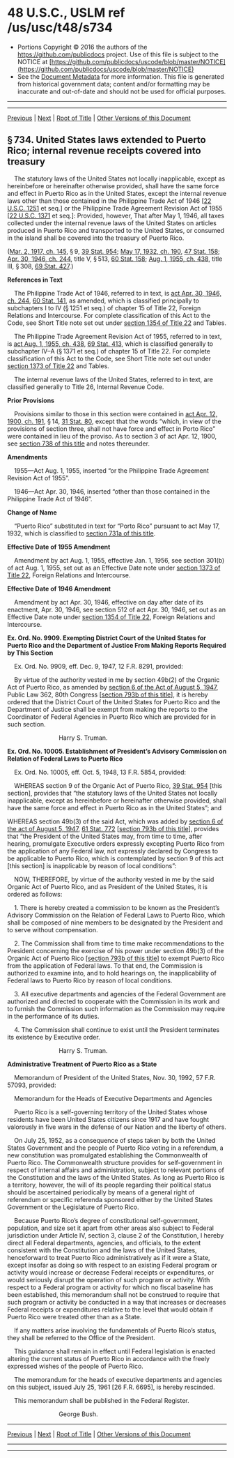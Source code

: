 ---
---

# 48 U.S.C., USLM ref /us/usc/t48/s734

* Portions Copyright © 2016 the authors of the https://github.com/publicdocs project.
  Use of this file is subject to the NOTICE at [https://github.com/publicdocs/uscode/blob/master/NOTICE](https://github.com/publicdocs/uscode/blob/master/NOTICE)
* See the [Document Metadata](././../../../../..//README.md) for more information.
  This file is generated from historical government data; content and/or formatting may be inaccurate and out-of-date and should not be used for official purposes.

----------
----------

[Previous](./../../../../..//us/usc/t48/ch4/schI/m__us_usc_t48_s733b.md) | [Next](./../../../../..//us/usc/t48/ch4/schI/m__us_usc_t48_s734a.md) | [Root of Title](./../../../../../) | [Other Versions of this Document](https://publicdocs.github.io/go/links?ns=uslm&ref=%2Fus%2Fusc%2Ft48%2Fs734)

## § 734. United States laws extended to Puerto Rico; internal revenue receipts covered into treasury

    The statutory laws of the United States not locally inapplicable, except as hereinbefore or hereinafter otherwise provided, shall have the same force and effect in Puerto Rico as in the United States, except the internal revenue laws other than those contained in the Philippine Trade Act of 1946 \[[22 U.S.C. 1251][/us/usc/t22/s1251] et seq.\] or the Philippine Trade Agreement Revision Act of 1955 \[[22 U.S.C. 1371][/us/usc/t22/s1371] et seq.\]: Provided, however, That after May 1, 1946, all taxes collected under the internal revenue laws of the United States on articles produced in Puerto Rico and transported to the United States, or consumed in the island shall be covered into the treasury of Puerto Rico.

([Mar. 2, 1917, ch. 145][/us/act/1917-03-02/ch145], § 9, [39 Stat. 954][/us/stat/39/954]; [May 17, 1932, ch. 190][/us/act/1932-05-17/ch190], [47 Stat. 158][/us/stat/47/158]; [Apr. 30, 1946, ch. 244][/us/act/1946-04-30/ch244], title V, § 513, [60 Stat. 158][/us/stat/60/158]; [Aug. 1, 1955, ch. 438][/us/act/1955-08-01/ch438], title III, § 308, [69 Stat. 427][/us/stat/69/427].)

 __References in Text__ 

    The Philippine Trade Act of 1946, referred to in text, is [act Apr. 30, 1946, ch. 244][/us/act/1946-04-30/ch244], [60 Stat. 141][/us/stat/60/141], as amended, which is classified principally to subchapters I to IV (§ 1251 et seq.) of chapter 15 of Title 22, Foreign Relations and Intercourse. For complete classification of this Act to the Code, see Short Title note set out under [section 1354 of Title 22][/us/usc/t22/s1354] and Tables.

    The Philippine Trade Agreement Revision Act of 1955, referred to in text, is [act Aug. 1, 1955, ch. 438][/us/act/1955-08-01/ch438], [69 Stat. 413][/us/stat/69/413], which is classified generally to subchapter IV–A (§ 1371 et seq.) of chapter 15 of Title 22. For complete classification of this Act to the Code, see Short Title note set out under [section 1373 of Title 22][/us/usc/t22/s1373] and Tables.

    The internal revenue laws of the United States, referred to in text, are classified generally to Title 26, Internal Revenue Code.

 __Prior Provisions__ 

    Provisions similar to those in this section were contained in [act Apr. 12, 1900, ch. 191][/us/act/1900-04-12/ch191], § 14, [31 Stat. 80][/us/stat/31/80], except that the words “which, in view of the provisions of section three, shall not have force and effect in Porto Rico” were contained in lieu of the proviso. As to section 3 of act Apr. 12, 1900, see [section 738 of this title][/us/usc/t48/s738] and notes thereunder.

 __Amendments__ 

    1955—Act Aug. 1, 1955, inserted “or the Philippine Trade Agreement Revision Act of 1955”.

    1946—Act Apr. 30, 1946, inserted “other than those contained in the Philippine Trade Act of 1946”.

 __Change of Name__ 

    “Puerto Rico” substituted in text for “Porto Rico” pursuant to act May 17, 1932, which is classified to [section 731a of this title][/us/usc/t48/s731a].

 __Effective Date of 1955 Amendment__ 

    Amendment by act Aug. 1, 1955, effective Jan. 1, 1956, see section 301(b) of act Aug. 1, 1955, set out as an Effective Date note under [section 1373 of Title 22][/us/usc/t22/s1373], Foreign Relations and Intercourse.

 __Effective Date of 1946 Amendment__ 

    Amendment by act Apr. 30, 1946, effective on day after date of its enactment, Apr. 30, 1946, see section 512 of act Apr. 30, 1946, set out as an Effective Date note under [section 1354 of Title 22][/us/usc/t22/s1354], Foreign Relations and Intercourse.

 __Ex. Ord. No. 9909. Exempting District Court of the United States for Puerto Rico and the Department of Justice From Making Reports Required by This Section__ 

    Ex. Ord. No. 9909, eff. Dec. 9, 1947, 12 F.R. 8291, provided:

    By virtue of the authority vested in me by section 49b(2) of the Organic Act of Puerto Rico, as amended by [section 6 of the Act of August 5, 1947][/us/act/1947-08-05/s6], Public Law 362, 80th Congress \[[section 793b of this title][/us/usc/t48/s793b]\], it is hereby ordered that the District Court of the United States for Puerto Rico and the Department of Justice shall be exempt from making the reports to the Coordinator of Federal Agencies in Puerto Rico which are provided for in such section.

                              Harry S. Truman.

 __Ex. Ord. No. 10005. Establishment of President’s Advisory Commission on Relation of Federal Laws to Puerto Rico__ 

    Ex. Ord. No. 10005, eff. Oct. 5, 1948, 13 F.R. 5854, provided:

    WHEREAS section 9 of the Organic Act of Puerto Rico, [39 Stat. 954][/us/stat/39/954] \[this section\], provides that “the statutory laws of the United States not locally inapplicable, except as hereinbefore or hereinafter otherwise provided, shall have the same force and effect in Puerto Rico as in the United States”; and

WHEREAS section 49b(3) of the said Act, which was added by [section 6 of the act of August 5, 1947][/us/act/1947-08-05/s6], [61 Stat. 772][/us/stat/61/772] \[[section 793b of this title][/us/usc/t48/s793b]\], provides that “the President of the United States may, from time to time, after hearing, promulgate Executive orders expressly excepting Puerto Rico from the application of any Federal law, not expressly declared by Congress to be applicable to Puerto Rico, which is contemplated by section 9 of this act \[this section\] is inapplicable by reason of local conditions”:

    NOW, THEREFORE, by virtue of the authority vested in me by the said Organic Act of Puerto Rico, and as President of the United States, it is ordered as follows:

    1. There is hereby created a commission to be known as the President’s Advisory Commission on the Relation of Federal Laws to Puerto Rico, which shall be composed of nine members to be designated by the President and to serve without compensation.

    2. The Commission shall from time to time make recommendations to the President concerning the exercise of his power under section 49b(3) of the Organic Act of Puerto Rico \[[section 793b of this title][/us/usc/t48/s793b]\] to exempt Puerto Rico from the application of Federal laws. To that end, the Commission is authorized to examine into, and to hold hearings on, the inapplicability of Federal laws to Puerto Rico by reason of local conditions.

    3. All executive departments and agencies of the Federal Government are authorized and directed to cooperate with the Commission in its work and to furnish the Commission such information as the Commission may require in the performance of its duties.

    4. The Commission shall continue to exist until the President terminates its existence by Executive order.

                              Harry S. Truman.

 __Administrative Treatment of Puerto Rico as a State__ 

    Memorandum of President of the United States, Nov. 30, 1992, 57 F.R. 57093, provided:

    Memorandum for the Heads of Executive Departments and Agencies

    Puerto Rico is a self-governing territory of the United States whose residents have been United States citizens since 1917 and have fought valorously in five wars in the defense of our Nation and the liberty of others.

    On July 25, 1952, as a consequence of steps taken by both the United States Government and the people of Puerto Rico voting in a referendum, a new constitution was promulgated establishing the Commonwealth of Puerto Rico. The Commonwealth structure provides for self-government in respect of internal affairs and administration, subject to relevant portions of the Constitution and the laws of the United States. As long as Puerto Rico is a territory, however, the will of its people regarding their political status should be ascertained periodically by means of a general right of referendum or specific referenda sponsored either by the United States Government or the Legislature of Puerto Rico.

    Because Puerto Rico’s degree of constitutional self-government, population, and size set it apart from other areas also subject to Federal jurisdiction under Article IV, section 3, clause 2 of the Constitution, I hereby direct all Federal departments, agencies, and officials, to the extent consistent with the Constitution and the laws of the United States, henceforward to treat Puerto Rico administratively as if it were a State, except insofar as doing so with respect to an existing Federal program or activity would increase or decrease Federal receipts or expenditures, or would seriously disrupt the operation of such program or activity. With respect to a Federal program or activity for which no fiscal baseline has been established, this memorandum shall not be construed to require that such program or activity be conducted in a way that increases or decreases Federal receipts or expenditures relative to the level that would obtain if Puerto Rico were treated other than as a State.

    If any matters arise involving the fundamentals of Puerto Rico’s status, they shall be referred to the Office of the President.

    This guidance shall remain in effect until Federal legislation is enacted altering the current status of Puerto Rico in accordance with the freely expressed wishes of the people of Puerto Rico.

    The memorandum for the heads of executive departments and agencies on this subject, issued July 25, 1961 \[26 F.R. 6695\], is hereby rescinded.

    This memorandum shall be published in the Federal Register.

                              George Bush.

----------

[Previous](./../../../../..//us/usc/t48/ch4/schI/m__us_usc_t48_s733b.md) | [Next](./../../../../..//us/usc/t48/ch4/schI/m__us_usc_t48_s734a.md) | [Root of Title](./../../../../../) | [Other Versions of this Document](https://publicdocs.github.io/go/links?ns=uslm&ref=%2Fus%2Fusc%2Ft48%2Fs734)

----------
----------

[/us/usc/t22/s1251]: https://publicdocs.github.io/go/links?ns=uslm&ref=%2Fus%2Fusc%2Ft22%2Fs1251
[/us/usc/t22/s1371]: https://publicdocs.github.io/go/links?ns=uslm&ref=%2Fus%2Fusc%2Ft22%2Fs1371
[/us/act/1917-03-02/ch145]: https://publicdocs.github.io/go/links?ns=uslm&ref=%2Fus%2Fact%2F1917-03-02%2Fch145
[/us/stat/39/954]: https://publicdocs.github.io/go/links?ns=uslm&ref=%2Fus%2Fstat%2F39%2F954
[/us/act/1932-05-17/ch190]: https://publicdocs.github.io/go/links?ns=uslm&ref=%2Fus%2Fact%2F1932-05-17%2Fch190
[/us/stat/47/158]: https://publicdocs.github.io/go/links?ns=uslm&ref=%2Fus%2Fstat%2F47%2F158
[/us/act/1946-04-30/ch244]: https://publicdocs.github.io/go/links?ns=uslm&ref=%2Fus%2Fact%2F1946-04-30%2Fch244
[/us/stat/60/158]: https://publicdocs.github.io/go/links?ns=uslm&ref=%2Fus%2Fstat%2F60%2F158
[/us/act/1955-08-01/ch438]: https://publicdocs.github.io/go/links?ns=uslm&ref=%2Fus%2Fact%2F1955-08-01%2Fch438
[/us/stat/69/427]: https://publicdocs.github.io/go/links?ns=uslm&ref=%2Fus%2Fstat%2F69%2F427
[/us/act/1946-04-30/ch244]: https://publicdocs.github.io/go/links?ns=uslm&ref=%2Fus%2Fact%2F1946-04-30%2Fch244
[/us/stat/60/141]: https://publicdocs.github.io/go/links?ns=uslm&ref=%2Fus%2Fstat%2F60%2F141
[/us/usc/t22/s1354]: https://publicdocs.github.io/go/links?ns=uslm&ref=%2Fus%2Fusc%2Ft22%2Fs1354
[/us/act/1955-08-01/ch438]: https://publicdocs.github.io/go/links?ns=uslm&ref=%2Fus%2Fact%2F1955-08-01%2Fch438
[/us/stat/69/413]: https://publicdocs.github.io/go/links?ns=uslm&ref=%2Fus%2Fstat%2F69%2F413
[/us/usc/t22/s1373]: https://publicdocs.github.io/go/links?ns=uslm&ref=%2Fus%2Fusc%2Ft22%2Fs1373
[/us/act/1900-04-12/ch191]: https://publicdocs.github.io/go/links?ns=uslm&ref=%2Fus%2Fact%2F1900-04-12%2Fch191
[/us/stat/31/80]: https://publicdocs.github.io/go/links?ns=uslm&ref=%2Fus%2Fstat%2F31%2F80
[/us/usc/t48/s738]: https://publicdocs.github.io/go/links?ns=uslm&ref=%2Fus%2Fusc%2Ft48%2Fs738
[/us/usc/t48/s731a]: https://publicdocs.github.io/go/links?ns=uslm&ref=%2Fus%2Fusc%2Ft48%2Fs731a
[/us/usc/t22/s1373]: https://publicdocs.github.io/go/links?ns=uslm&ref=%2Fus%2Fusc%2Ft22%2Fs1373
[/us/usc/t22/s1354]: https://publicdocs.github.io/go/links?ns=uslm&ref=%2Fus%2Fusc%2Ft22%2Fs1354
[/us/act/1947-08-05/s6]: https://publicdocs.github.io/go/links?ns=uslm&ref=%2Fus%2Fact%2F1947-08-05%2Fs6
[/us/usc/t48/s793b]: https://publicdocs.github.io/go/links?ns=uslm&ref=%2Fus%2Fusc%2Ft48%2Fs793b
[/us/stat/39/954]: https://publicdocs.github.io/go/links?ns=uslm&ref=%2Fus%2Fstat%2F39%2F954
[/us/act/1947-08-05/s6]: https://publicdocs.github.io/go/links?ns=uslm&ref=%2Fus%2Fact%2F1947-08-05%2Fs6
[/us/stat/61/772]: https://publicdocs.github.io/go/links?ns=uslm&ref=%2Fus%2Fstat%2F61%2F772
[/us/usc/t48/s793b]: https://publicdocs.github.io/go/links?ns=uslm&ref=%2Fus%2Fusc%2Ft48%2Fs793b
[/us/usc/t48/s793b]: https://publicdocs.github.io/go/links?ns=uslm&ref=%2Fus%2Fusc%2Ft48%2Fs793b


